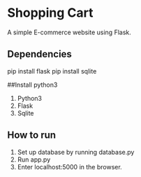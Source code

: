 # Shopping Cart  
A simple E-commerce website using Flask.
  
## Dependencies ##
pip install flask
pip install sqlite

##Install python3
1. Python3
2. Flask
3. Sqlite

## How to run ##
1. Set up database by running database.py
2. Run app.py
3. Enter localhost:5000 in the browser.

